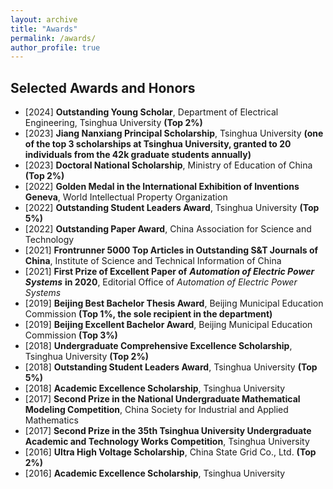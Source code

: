 ```yaml
---
layout: archive
title: "Awards"
permalink: /awards/
author_profile: true
---
```


## Selected Awards and Honors

* [2024] **Outstanding Young Scholar**, Department of Electrical Engineering, Tsinghua University **(Top 2%)**
* [2023] **Jiang Nanxiang Principal Scholarship**, Tsinghua University **(one of the top 3 scholarships at Tsinghua University, granted to 20 individuals from the 42k graduate students annually)**
* [2023] **Doctoral National Scholarship**, Ministry of Education of China **(Top 2%)**
* [2022] **Golden Medal in the International Exhibition of Inventions Geneva**, World Intellectual Property Organization
* [2022] **Outstanding Student Leaders Award**, Tsinghua University **(Top 5%)**
* [2022] **Outstanding Paper Award**, China Association for Science and Technology
* [2021] **Frontrunner 5000 Top Articles in Outstanding S&T Journals of China**, Institute of Science and Technical Information of China
* [2021] **First Prize of Excellent Paper of** ***Automation of Electric Power Systems*** **in 2020**, Editorial Office of *Automation of Electric Power Systems*
* [2019] **Beijing Best Bachelor Thesis Award**, Beijing Municipal Education Commission **(Top 1%, the sole recipient in the department)**
* [2019] **Beijing Excellent Bachelor Award**, Beijing Municipal Education Commission **(Top 3%)**
* [2018] **Undergraduate Comprehensive Excellence Scholarship**, Tsinghua University  **(Top 2%)**
* [2018] **Outstanding Student Leaders Award**, Tsinghua University  **(Top 5%)**
* [2018] **Academic Excellence Scholarship**, Tsinghua University 
* [2017] **Second Prize in the National Undergraduate Mathematical Modeling Competition**, China Society for Industrial and Applied Mathematics
* [2017] **Second Prize in the 35th Tsinghua University Undergraduate Academic and Technology Works Competition**, Tsinghua University 
* [2016] **Ultra High Voltage Scholarship**, China State Grid Co., Ltd. **(Top 2%)**
* [2016] **Academic Excellence Scholarship**, Tsinghua University 

